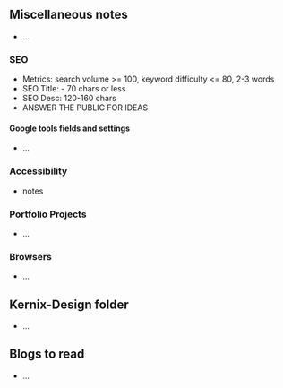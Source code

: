 ## Miscellaneous notes

- ...

### SEO

- Metrics: search volume >= 100, keyword difficulty <= 80, 2-3 words
- SEO Title: - 70 chars or less
- SEO Desc: 120-160 chars
- ANSWER THE PUBLIC FOR IDEAS

#### Google tools fields and settings

- ...

### Accessibility

- notes

### Portfolio Projects

- ...

### Browsers

- ...

## Kernix-Design folder

- ...

## Blogs to read

- ...
